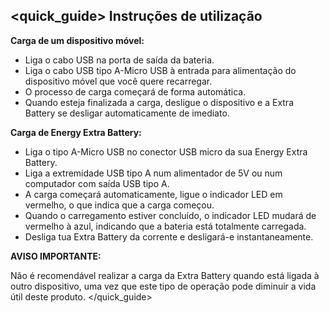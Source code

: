 ## <quick_guide> Instruções de utilização

**Carga de um dispositivo móvel:**

* Liga o cabo USB na porta de saída da bateria.
* Liga o cabo USB tipo A-Micro USB à entrada para alimentação do dispositivo móvel que você quere recarregar.
* O processo de carga começará de forma automática.
* Quando esteja finalizada a carga, desligue o dispositivo e a Extra Battery se desligar automaticamente de imediato.

**Carga de Energy Extra Battery:**
* Liga o tipo A-Micro USB no conector USB micro da sua Energy Extra Battery.
* Liga a extremidade USB tipo A num alimentador de 5V ou num computador com saída USB tipo A.
* A carga começará automaticamente, ligue o indicador LED em vermelho, o que indica que a carga começou.
* Quando o carregamento estiver concluído, o indicador LED mudará de vermelho à azul, indicando que a bateria está totalmente carregada.
* Desliga tua Extra Battery da corrente e desligará-e instantaneamente.



**AVISO IMPORTANTE:**

Não é recomendável realizar a carga da Extra Battery quando está ligada à outro dispositivo, uma vez que este tipo de operação pode diminuir a vida útil deste produto.
</quick_guide>
